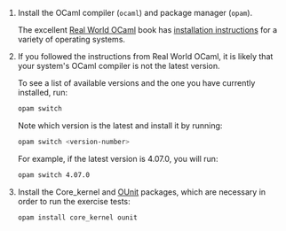 1. Install the OCaml compiler (`ocaml`) and package manager (`opam`).

   The excellent [Real World OCaml](https://realworldocaml.org/) book has
   [installation
   instructions](https://github.com/realworldocaml/book/wiki/Installation-Instructions)
   for a variety of operating systems.

2. If you followed the instructions from Real World OCaml, it is likely that
   your system's OCaml compiler is not the latest version.

   To see a list of available versions and the one you have currently installed,
   run:

   ```bash
   opam switch
   ```

   Note which version is the latest and install it by running:

   ```bash
   opam switch <version-number>
   ```

   For example, if the latest version is 4.07.0, you will run:

   ```bash
   opam switch 4.07.0
   ```

3. Install the Core_kernel and [OUnit](http://ounit.forge.ocamlcore.org/) packages,
   which are necessary in order to run the exercise tests:

   ```bash
   opam install core_kernel ounit
   ```

